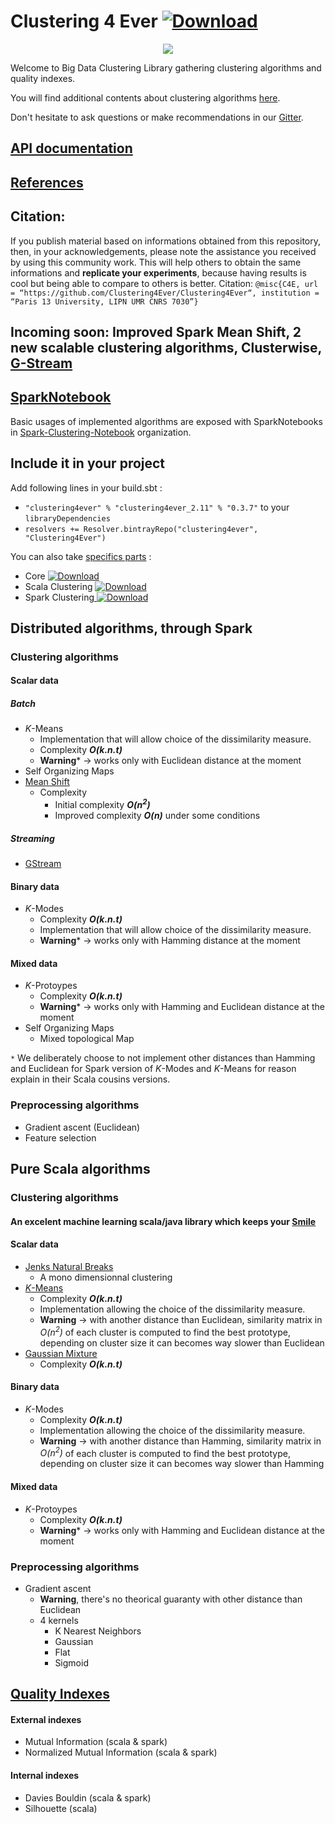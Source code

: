 # Clustering 4 Ever  [ ![Download](https://api.bintray.com/packages/clustering4ever/Clustering4Ever/clustering4ever/images/download.svg) ](https://bintray.com/clustering4ever/Clustering4Ever/clustering4ever/_latestVersion)

<p align="center"><img src ="https://media.giphy.com/media/2viYwU7kHW8uNmmKvd/giphy.gif" /></p>

Welcome to Big Data Clustering Library gathering clustering algorithms and quality indexes.

You will find additional contents about clustering algorithms [here](https://github.com/PhDStudentsP13/Clustering).

Don't hesitate to ask questions or make recommendations in our [Gitter](https://gitter.im/Clustering4Ever/Lobby).

## [API documentation](http://clustering4ever.org/API%20Documentation/)

## [References](https://github.com/Clustering4Ever/Clustering4Ever/wiki/References)

## Citation:
If you publish material based on informations obtained from this repository, then, in your acknowledgements, please note the assistance you received by using this community work. This will help others to obtain the same informations and **replicate your experiments**, because having results is cool but being able to compare to others is better.
Citation: `@misc{C4E, url = “https://github.com/Clustering4Ever/Clustering4Ever“, institution = “Paris 13 University, LIPN UMR CNRS 7030”}`

## Incoming soon: Improved Spark Mean Shift, 2 new scalable clustering algorithms, Clusterwise, [G-Stream](https://github.com/Spark-clustering-notebook/G-stream)

## [SparkNotebook](https://github.com/spark-notebook/spark-notebook)
Basic usages of implemented algorithms are exposed with SparkNotebooks in [Spark-Clustering-Notebook](https://github.com/Spark-clustering-notebook/Clustering4Ever-Notebooks) organization.

## Include it in your project

Add following lines in your build.sbt :
* `"clustering4ever" % "clustering4ever_2.11" % "0.3.7"` to your `libraryDependencies`
* `resolvers += Resolver.bintrayRepo("clustering4ever", "Clustering4Ever")`

You can also take [specifics parts](https://bintray.com/clustering4ever/Clustering4Ever) :
* Core [ ![Download](https://api.bintray.com/packages/clustering4ever/Clustering4Ever/core/images/download.svg) ](https://bintray.com/clustering4ever/Clustering4Ever/core/_latestVersion)
* Scala Clustering [ ![Download](https://api.bintray.com/packages/clustering4ever/Clustering4Ever/clusteringscala/images/download.svg) ](https://bintray.com/clustering4ever/Clustering4Ever/clusteringscala/_latestVersion)
* Spark Clustering[ ![Download](https://api.bintray.com/packages/clustering4ever/Clustering4Ever/clusteringspark/images/download.svg) ](https://bintray.com/clustering4ever/Clustering4Ever/clusteringspark/_latestVersion)

## Distributed algorithms, through Spark

### Clustering algorithms

#### Scalar data

##### Batch
* _K_-Means
  * Implementation that will allow choice of the dissimilarity measure.
  * Complexity **_O(k.n.t)_**
  * **Warning*** -> works only with Euclidean distance at the moment
* Self Organizing Maps
* [Mean Shift](https://github.com/beckgael/Mean-Shift-LSH)
  * Complexity
    * Initial complexity **_O(n<sup>2</sup>)_**
    * Improved complexity **_O(n)_** under some conditions

##### Streaming
* [GStream](https://github.com/Spark-clustering-notebook/G-stream)

#### Binary data
* _K_-Modes
  * Complexity **_O(k.n.t)_**
  * Implementation that will allow choice of the dissimilarity measure.
  * **Warning*** -> works only with Hamming distance at the moment

#### Mixed data
* _K_-Protoypes
  * Complexity **_O(k.n.t)_**
  * **Warning*** -> works only with Hamming and Euclidean distance at the moment
* Self Organizing Maps
  * Mixed topological Map

`*` We deliberately choose to not implement other distances than Hamming and Euclidean for Spark version of _K_-Modes and _K_-Means for reason explain in their Scala cousins versions.

### Preprocessing algorithms
* Gradient ascent (Euclidean)
* Feature selection


## Pure Scala algorithms

### Clustering algorithms

#### An excelent machine learning scala/java library which keeps your [Smile](https://haifengl.github.io/smile/clustering.html)

#### Scalar data
* [Jenks Natural Breaks](https://en.wikipedia.org/wiki/Jenks_natural_breaks_optimization)
  * A mono dimensionnal clustering
* [_K_-Means](clustering/scala/src/main/scala/K-Means/README.md)
  * Complexity **_O(k.n.t)_**
  * Implementation allowing the choice of the dissimilarity measure.
  * **Warning** -> with another distance than Euclidean, similarity matrix in _O(n<sup>2</sup>)_ of each cluster is computed to find the best prototype, depending on cluster size it can becomes way slower than Euclidean
* [Gaussian Mixture](https://en.wikipedia.org/wiki/Mixture_model)
  * Complexity **_O(k.n.t)_**

#### Binary data
* _K_-Modes
  * Complexity **_O(k.n.t)_**
  * Implementation allowing the choice of the dissimilarity measure.
  * **Warning** -> with another distance than Hamming, similarity matrix in _O(n<sup>2</sup>)_ of each cluster is computed to find the best prototype, depending on cluster size it can becomes way slower than Hamming

#### Mixed data
* _K_-Protoypes
  * Complexity **_O(k.n.t)_**
  * **Warning*** -> works only with Hamming and Euclidean distance at the moment

### Preprocessing algorithms
* Gradient ascent
    * **Warning**, there's no theorical guaranty with other distance than Euclidean
    * 4 kernels
      * K Nearest Neighbors
      * Gaussian
      * Flat
      * Sigmoid

## [Quality Indexes](Documentation/doc/QualityIndexes.md)

#### External indexes
* Mutual Information (scala & spark)
* Normalized Mutual Information (scala & spark)

#### Internal indexes
* Davies Bouldin (scala & spark)
* Silhouette (scala)
